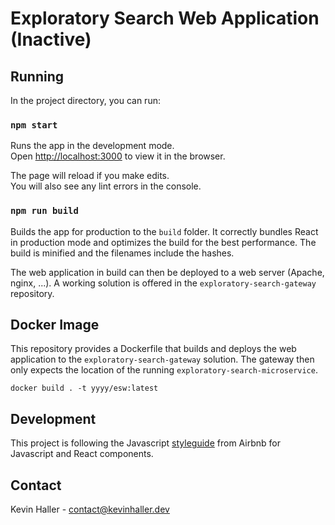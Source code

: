 # Exploratory Search Web Application (Inactive)

## Running

In the project directory, you can run:

### `npm start`

Runs the app in the development mode.<br>
Open [http://localhost:3000](http://localhost:3000) to view it in the browser.

The page will reload if you make edits.<br>
You will also see any lint errors in the console.

### `npm run build`

Builds the app for production to the `build` folder. It correctly bundles React
in production mode and optimizes the build for the best performance. The build
is minified and the filenames include the hashes.<br>

The web application in build can then be deployed to a web server (Apache, nginx, ...). A working solution
is offered in the `exploratory-search-gateway` repository.

## Docker Image

This repository provides a Dockerfile that builds and deploys the web application
to the `exploratory-search-gateway` solution. The gateway then only expects the location of
the running `exploratory-search-microservice`.

```
docker build . -t yyyy/esw:latest
```

## Development
This project is following the Javascript [styleguide](https://github.com/airbnb/javascript) from Airbnb for Javascript and
React components.

## Contact

Kevin Haller - [contact@kevinhaller.dev](mailto:contact@kevinhaller.dev)
